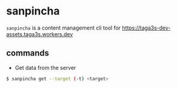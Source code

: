# sanpincha

`sanpincha` is a content management cli tool for https://taga3s-dev-assets.taga3s.workers.dev

## commands

- Get data from the server
```bash
$ sanpincha get --target (-t) <target>
```
